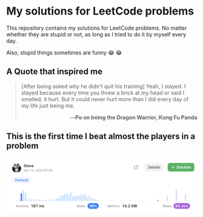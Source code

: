 # My solutions for LeetCode problems

This repository contains my solutions for LeetCode problems. No matter whether they are stupid or not, as long as I tried to do it by myself every day.

Also, stupid things sometimes are funny :joy: :joy:

## A Quote that inspired me
> [After being asked why he didn't quit his training] Yeah, I stayed. I stayed because every time you threw a brick at my head or said I smelled, it hurt. But it could never hurt more than I did every day of my life just being me.<br />
> <p align="right">—<b>Po on being the Dragon Warrior, Kung Fu Panda</b></p>

## This is the first time I beat almost the players in a problem

![alt text](https://github.com/vkhanhqui/leetcode-solution/blob/main/013%20Can%20Place%20Flowers/ahihi.png?raw=true)